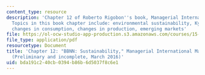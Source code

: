 ```yaml
---
content_type: resource
description: 'Chapter 12 of Roberto Rigobon''s book, Managerial International Macroeconomics.
  Topics in this book chapter include: environmental sustainability, Kyoto''s triangle,
  changes in consumption, changes in production, emerging markets'
file: https://ol-ocw-studio-app-production.s3.amazonaws.com/courses/15-014-applied-macro-and-international-economics-ii-spring-2016/bda191c240cb0394b86b6d5037f8c6e1_MIT15_014S16_Chapter12.pdf
file_type: application/pdf
resourcetype: Document
title: 'Chapter 12: "BBNN: Sustainability," Managerial International Macroeconomics
  (Preliminary and incomplete, March 2016)'
uid: bda191c2-40cb-0394-b86b-6d5037f8c6e1
---
```

